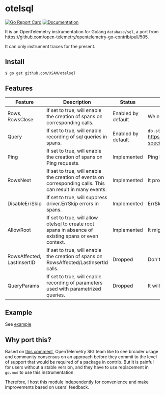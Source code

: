 # otelsql

[![Go Report Card](https://goreportcard.com/badge/github.com/XSAM/otelsql)](https://goreportcard.com/report/github.com/XSAM/otelsql)
[![Documentation](https://godoc.org/github.com/XSAM/otelsql?status.svg)](https://pkg.go.dev/mod/github.com/XSAM/otelsql)

It is an OpenTelemetry instrumentation for Golang `database/sql`, a port from https://github.com/open-telemetry/opentelemetry-go-contrib/pull/505.

It can only instrument traces for the present.

## Install

```bash
$ go get github.com/XSAM/otelsql
```

## Features

| Feature                    | Description                                                                                                | Status                      | Reason                                                                                                                                                                                      |
| -------------------------- | ---------------------------------------------------------------------------------------------------------- | --------------------------- | ------------------------------------------------------------------------------------------------------------------------------------------------------------------------------------------- |
| Rows, RowsClose            | If set to true, will enable the creation of spans on corresponding calls.                                  | Enabled by default | We need to know the status of `Rows`                                                                                                                                                        |
| Query                      | If set to true, will enable recording of sql queries in spans.                                             | Enabled by default | `db.statement` will need this, which is a required attribute. https://github.com/open-telemetry/opentelemetry-specification/blob/master/specification/trace/semantic_conventions/database.md |
| Ping                       | If set to true, will enable the creation of spans on Ping requests.                                        | Implemented                    | Ping has context argument, but it might no needs to record.                                                                                                                                 |
| RowsNext                   | If set to true, will enable the creation of events on corresponding calls. This can result in many events. | Implemented                    | It provides more visibility.                                                                                                                                                                |
| DisableErrSkip             | If set to true, will suppress driver.ErrSkip errors in spans.                                              | Implemented                    | ErrSkip error might annoying                                                                                                                                                                |
| AllowRoot                  | If set to true, will allow otelsql to create root spans in absence of existing spans or even context.        | Implemented                     | It might helpful while debugging missing operations. |
| RowsAffected, LastInsertID | If set to true, will enable the creation of spans on RowsAffected/LastInsertId calls.                      | Dropped                     | Don't know its use cases. We might add this later based on the users' feedback.                                                                                                             |
| QueryParams                | If set to true, will enable recording of parameters used with parametrized queries.                        | Dropped                     | It will cause high cardinality values and security problems.                                                                                                                                |

## Example

See [example](./example/main.go)

## Why port this?

Based on [this comment](https://github.com/open-telemetry/opentelemetry-go-contrib/pull/505#issuecomment-800452510), OpenTelemetry SIG team like to see broader usage and community consensus on an approach before they commit to the level of support that would be required of a package in contrib. But it is painful for users without a stable version, and they have to use replacement in `go.mod` to use this instrumentation.

Therefore, I host this module independently for convenience and make improvements based on users' feedback.
